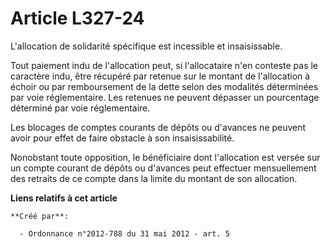 # Article L327-24

L'allocation de solidarité spécifique est incessible et insaisissable. 

Tout paiement indu de l'allocation peut, si l'allocataire n'en conteste pas le caractère indu, être récupéré par retenue sur
le montant de l'allocation à échoir ou par remboursement de la dette selon des modalités déterminées par voie réglementaire.
Les retenues ne peuvent dépasser un pourcentage déterminé par voie réglementaire. 

Les blocages de comptes courants de dépôts ou d'avances ne peuvent avoir pour effet de faire obstacle à son
insaisissabilité. 

Nonobstant toute opposition, le bénéficiaire dont l'allocation est versée sur un compte courant de dépôts ou d'avances peut
effectuer mensuellement des retraits de ce compte dans la limite du montant de son allocation.

**Liens relatifs à cet article**

	**Créé par**:

	  - Ordonnance n°2012-788 du 31 mai 2012 - art. 5

